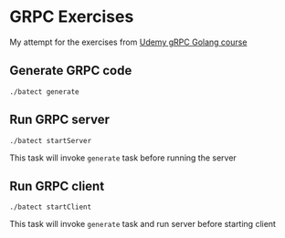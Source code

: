 # GRPC Exercises

My attempt for the exercises from [Udemy gRPC Golang course](https://www.udemy.com/course/grpc-golang/learn/lecture/11018796#overview)

## Generate GRPC code

```
./batect generate
```

## Run GRPC server

```
./batect startServer
```

This task will invoke `generate` task before running the server

## Run GRPC client

```
./batect startClient
```

This task will invoke `generate` task and run server before starting client
